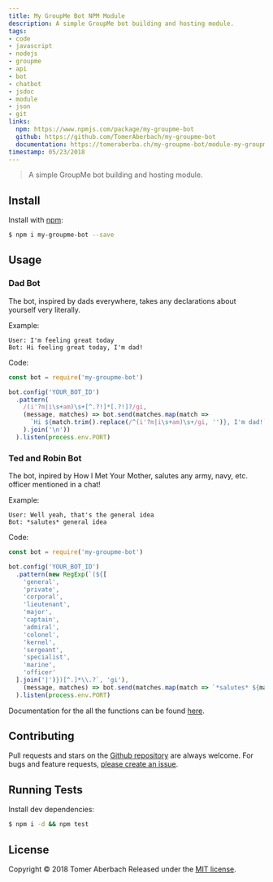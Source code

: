 ```yaml
---
title: My GroupMe Bot NPM Module
description: A simple GroupMe bot building and hosting module.
tags:
- code
- javascript
- nodejs
- groupme
- api
- bot
- chatbot
- jsdoc
- module
- json
- git
links:
  npm: https://www.npmjs.com/package/my-groupme-bot
  github: https://github.com/TomerAberbach/my-groupme-bot
  documentation: https://tomeraberba.ch/my-groupme-bot/module-my-groupme-bot.html
timestamp: 05/23/2018
---
```

> A simple GroupMe bot building and hosting module.

## Install

Install with [npm](https://www.npmjs.com):

```sh
$ npm i my-groupme-bot --save
```

## Usage

### Dad Bot
The bot, inspired by dads everywhere, takes any declarations about yourself very literally.

Example:
```
User: I'm feeling great today
Bot: Hi feeling great today, I'm dad!
```
Code:
```js
const bot = require('my-groupme-bot')

bot.config('YOUR_BOT_ID')
  .pattern(
    /(i'?m|i\s+am)\s+[^.?!]*[.?!]?/gi,
    (message, matches) => bot.send(matches.map(match =>
      `Hi ${match.trim().replace(/^(i'?m|i\s+am)\s+/gi, '')}, I'm dad!`
    ).join('\n'))
  ).listen(process.env.PORT)
```

### Ted and Robin Bot
The bot, inpired by How I Met Your Mother, salutes any army, navy, etc. officer mentioned in a chat!

Example:
```
User: Well yeah, that's the general idea
Bot: *salutes* general idea
```
Code:
```js
const bot = require('my-groupme-bot')

bot.config('YOUR_BOT_ID')
  .pattern(new RegExp(`(${[
    'general',
    'private',
    'corporal',
    'lieutenant',
    'major',
    'captain',
    'admiral',
    'colonel',
    'kernel',
    'sergeant',
    'specialist',
    'marine',
    'officer'
  ].join('|')})[^.]*\\.?`, 'gi'),
    (message, matches) => bot.send(matches.map(match => `*salutes* ${match.trim()}`).join('\n'))
  ).listen(process.env.PORT)
```

Documentation for the all the functions can be found [here](https://tomeraberba.ch/my-groupme-bot/module-my-groupme-bot.html).

## Contributing

Pull requests and stars on the [Github repository](https://github.com/TomerAberbach/my-groupme-bot) are always welcome. For bugs and feature requests, [please create an issue](https://github.com/TomerAberbach/my-groupme-bot/issues/new).

## Running Tests

Install dev dependencies:

```sh
$ npm i -d && npm test
```

## License

Copyright © 2018 Tomer Aberbach
Released under the [MIT license](https://github.com/TomerAberbach/my-groupme-bot/blob/master/LICENSE).